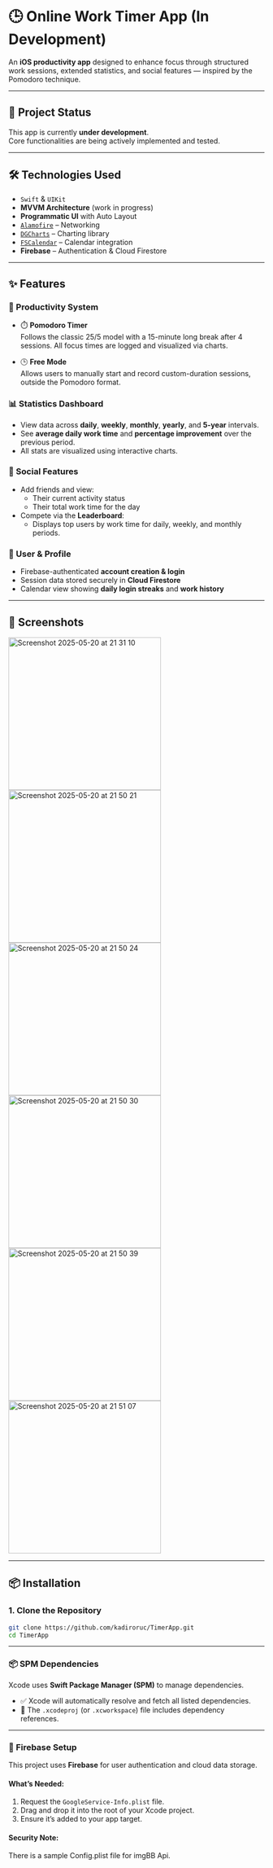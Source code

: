 # 🕒 Online Work Timer App (In Development)

An **iOS productivity app** designed to enhance focus through structured work sessions, extended statistics, and social features — inspired by the Pomodoro technique.

---

## 🚧 Project Status

This app is currently **under development**.  
Core functionalities are being actively implemented and tested.

---

## 🛠️ Technologies Used

- `Swift` & `UIKit`
- **MVVM Architecture** (work in progress)
- **Programmatic UI** with Auto Layout
- [`Alamofire`](https://github.com/Alamofire/Alamofire) – Networking
- [`DGCharts`](https://github.com/danielgindi/Charts) – Charting library
- [`FSCalendar`](https://github.com/WenchaoD/FSCalendar) – Calendar integration
- **Firebase** – Authentication & Cloud Firestore

---

## ✨ Features

### 🎯 Productivity System
- ⏱️ **Pomodoro Timer**  
  Follows the classic 25/5 model with a 15-minute long break after 4 sessions. All focus times are logged and visualized via charts.

- 🕒 **Free Mode**  
  Allows users to manually start and record custom-duration sessions, outside the Pomodoro format.

### 📊 Statistics Dashboard
- View data across **daily**, **weekly**, **monthly**, **yearly**, and **5-year** intervals.
- See **average daily work time** and **percentage improvement** over the previous period.
- All stats are visualized using interactive charts.

### 👥 Social Features
- Add friends and view:
  - Their current activity status
  - Their total work time for the day
- Compete via the **Leaderboard**:
  - Displays top users by work time for daily, weekly, and monthly periods.

### 👤 User & Profile
- Firebase-authenticated **account creation & login**
- Session data stored securely in **Cloud Firestore**
- Calendar view showing **daily login streaks** and **work history**

---

## 📱 Screenshots
<img width="300" alt="Screenshot 2025-05-20 at 21 31 10" src="https://github.com/user-attachments/assets/85742010-06f4-40d9-b1b8-1f3f9deda56f" />
<img width="300" alt="Screenshot 2025-05-20 at 21 50 21" src="https://github.com/user-attachments/assets/19839489-7189-43ea-8ab6-bf65cf82fd5b" />
<img width="300" alt="Screenshot 2025-05-20 at 21 50 24" src="https://github.com/user-attachments/assets/069c59fc-1e13-48e6-976f-3b9246e57c58" />
<img width="300" alt="Screenshot 2025-05-20 at 21 50 30" src="https://github.com/user-attachments/assets/5678744a-eb7c-49c6-8af5-9fdde61fced3" />
<img width="300" alt="Screenshot 2025-05-20 at 21 50 39" src="https://github.com/user-attachments/assets/663cd430-54a5-45b6-a76c-d952a08f880c" />
<img width="300" alt="Screenshot 2025-05-20 at 21 51 07" src="https://github.com/user-attachments/assets/0c9ec1f1-c5ae-4328-b61e-94c2455ce452" />

---

## 📦 Installation

### 1. Clone the Repository

```bash
git clone https://github.com/kadiroruc/TimerApp.git
cd TimerApp
```
---

### 📦 SPM Dependencies

Xcode uses **Swift Package Manager (SPM)** to manage dependencies.

- ✅ Xcode will automatically resolve and fetch all listed dependencies.
- 📄 The `.xcodeproj` (or `.xcworkspace`) file includes dependency references.

---

### 🔐 Firebase Setup

This project uses **Firebase** for user authentication and cloud data storage.

#### What’s Needed:
1. Request the `GoogleService-Info.plist` file.
2. Drag and drop it into the root of your Xcode project.
3. Ensure it’s added to your app target.

#### Security Note:
There is a sample Config.plist file for imgBB Api.


